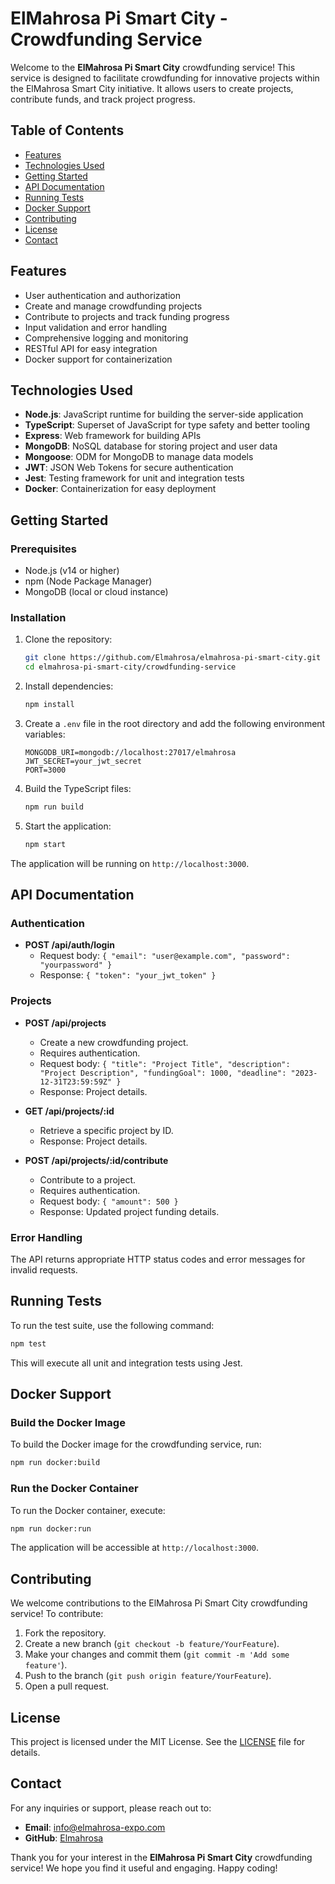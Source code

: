 # ElMahrosa Pi Smart City - Crowdfunding Service

Welcome to the **ElMahrosa Pi Smart City** crowdfunding service! This service is designed to facilitate crowdfunding for innovative projects within the ElMahrosa Smart City initiative. It allows users to create projects, contribute funds, and track project progress.

## Table of Contents

- [Features](#features)
- [Technologies Used](#technologies-used)
- [Getting Started](#getting-started)
- [API Documentation](#api-documentation)
- [Running Tests](#running-tests)
- [Docker Support](#docker-support)
- [Contributing](#contributing)
- [License](#license)
- [Contact](#contact)

## Features

- User authentication and authorization
- Create and manage crowdfunding projects
- Contribute to projects and track funding progress
- Input validation and error handling
- Comprehensive logging and monitoring
- RESTful API for easy integration
- Docker support for containerization

## Technologies Used

- **Node.js**: JavaScript runtime for building the server-side application
- **TypeScript**: Superset of JavaScript for type safety and better tooling
- **Express**: Web framework for building APIs
- **MongoDB**: NoSQL database for storing project and user data
- **Mongoose**: ODM for MongoDB to manage data models
- **JWT**: JSON Web Tokens for secure authentication
- **Jest**: Testing framework for unit and integration tests
- **Docker**: Containerization for easy deployment

## Getting Started

### Prerequisites

- Node.js (v14 or higher)
- npm (Node Package Manager)
- MongoDB (local or cloud instance)

### Installation

1. Clone the repository:

   ```bash
   git clone https://github.com/Elmahrosa/elmahrosa-pi-smart-city.git
   cd elmahrosa-pi-smart-city/crowdfunding-service
   ```

2. Install dependencies:

   ```bash
   npm install
   ```

3. Create a `.env` file in the root directory and add the following environment variables:

   ```plaintext
   MONGODB_URI=mongodb://localhost:27017/elmahrosa
   JWT_SECRET=your_jwt_secret
   PORT=3000
   ```

4. Build the TypeScript files:

   ```bash
   npm run build
   ```

5. Start the application:

   ```bash
   npm start
   ```

The application will be running on `http://localhost:3000`.

## API Documentation

### Authentication

- **POST /api/auth/login**
  - Request body: `{ "email": "user@example.com", "password": "yourpassword" }`
  - Response: `{ "token": "your_jwt_token" }`

### Projects

- **POST /api/projects**
  - Create a new crowdfunding project.
  - Requires authentication.
  - Request body: `{ "title": "Project Title", "description": "Project Description", "fundingGoal": 1000, "deadline": "2023-12-31T23:59:59Z" }`
  - Response: Project details.

- **GET /api/projects/:id**
  - Retrieve a specific project by ID.
  - Response: Project details.

- **POST /api/projects/:id/contribute**
  - Contribute to a project.
  - Requires authentication.
  - Request body: `{ "amount": 500 }`
  - Response: Updated project funding details.

### Error Handling

The API returns appropriate HTTP status codes and error messages for invalid requests.

## Running Tests

To run the test suite, use the following command:

```bash
npm test
```

This will execute all unit and integration tests using Jest.

## Docker Support

### Build the Docker Image

To build the Docker image for the crowdfunding service, run:

```bash
npm run docker:build
```

### Run the Docker Container

To run the Docker container, execute:

```bash
npm run docker:run
```

The application will be accessible at `http://localhost:3000`.

## Contributing

We welcome contributions to the ElMahrosa Pi Smart City crowdfunding service! To contribute:

1. Fork the repository.
2. Create a new branch (`git checkout -b feature/YourFeature`).
3. Make your changes and commit them (`git commit -m 'Add some feature'`).
4. Push to the branch (`git push origin feature/YourFeature`).
5. Open a pull request.

## License

This project is licensed under the MIT License. See the [LICENSE](LICENSE) file for details.

## Contact

For any inquiries or support, please reach out to:

- **Email**: info@elmahrosa-expo.com
- **GitHub**: [Elmahrosa](https://github.com/Elmahrosa)

Thank you for your interest in the **ElMahrosa Pi Smart City** crowdfunding service! We hope you find it useful and engaging. Happy coding!
